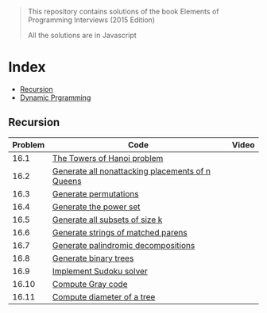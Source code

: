 > This repository contains solutions of the book Elements of Programming Interviews (2015 Edition)
>
> All the solutions are in Javascript

# Index

- [Recursion](#recursion)
- [Dynamic Prgramming](#rdynamic-programming)

## Recursion

| Problem | Code                                                                                                                   | Video |
| ------- | ---------------------------------------------------------------------------------------------------------------------- | ----- |
| 16.1    | [The Towers of Hanoi problem](https://github.com/learner-mohit/epi.js/blob/main/tower-of-hanoi.js)                     |
| 16.2    | [Generate all nonattacking placements of n Queens](https://github.com/learner-mohit/ctci.js/blob/main/eight-queens.js) |
| 16.3    | [Generate permutations](https://github.com/learner-mohit/ctci.js/blob/main/permutation.js)                             |
| 16.4    | [Generate the power set](https://github.com/learner-mohit/ctci.js/blob/main/power-set.js)                              |
| 16.5    | [Generate all subsets of size k](https://github.com/learner-mohit/epi.js/blob/main/subset-length-k.js)                 |
| 16.6    | [Generate strings of matched parens](https://github.com/learner-mohit/epi.js/blob/main/generate-parens.js)             |
| 16.7    | [Generate palindromic decompositions](https://github.com/learner-mohit/epi.js/blob/main/palindrome-decompositions.js)  |
| 16.8    | [Generate binary trees](https://github.com/learner-mohit/epi.js/blob/main/generate-all-trees.js)                       |
| 16.9    | [Implement Sudoku solver](https://github.com/learner-mohit/epi.js/blob/main/sudoku.js)                                 |
| 16.10   | [Compute Gray code](https://github.com/learner-mohit/epi.js/blob/main/gray-code.js)                                    |
| 16.11   | [Compute diameter of a tree](https://github.com/learner-mohit/epi.js/blob/main/diameter-tree.js)                       |
